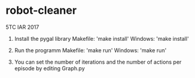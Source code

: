 # robot-cleaner
5TC IAR
2017

1. Install the pygal library
Makefile: 'make install'
Windows: 'make install'

2. Run the programm
Makefile: 'make run'
Windows: 'make run'

3. You can set the number of iterations and the number of actions per episode by editing Graph.py

